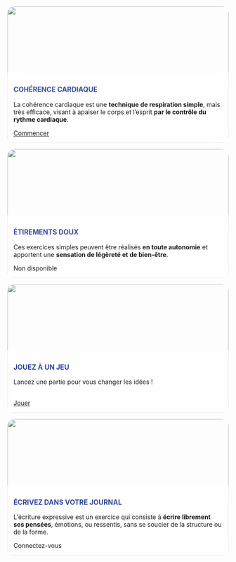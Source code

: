 <div class="tileset">
    <div class="tile" style="flex: 8;">
        <img src="{{ ASSET static/detente/coherence_cardiaque.webp }}" alt="" />
        <div>
            <p class="title">Cohérence cardiaque</p>
            <p>La cohérence cardiaque est une <b>technique de respiration simple</b>, mais très efficace, visant à apaiser le corps et l’esprit <b>par le contrôle du rythme cardiaque</b>.</p>
            <div class="buttons">
                <a href="/coherence">Commencer</a>
            </div>
        </div>
    </div>
    <div class="tile" style="flex: 7;">
        <img src="{{ ASSET static/detente/etirements_doux.webp }}" alt="" />
        <div>
            <p class="title">Étirements doux</p>
            <p>Ces exercices simples peuvent être réalisés <b>en toute autonomie</b> et apportent une <b>sensation de légèreté et de bien-être</b>.</p>
            <div class="buttons">
                <a class="disabled">Non disponible</a>
            </div>
        </div>
    </div>
    <div class="tile" style="flex: 5;">
        <img src="{{ ASSET static/detente/jeu_staks.webp }}" alt="" />
        <div>
            <p class="title">Jouez à un jeu</p>
            <p>Lancez une partie pour vous changer les idées !<br><br></p>
            <div class="buttons">
                <a href="/staks">Jouer</a>
            </div>
        </div>
    </div>
    <div class="tile" style="flex: 8;">
        <img src="{{ ASSET static/detente/ecriture_expressive.webp }}" alt="" />
        <div>
            <p class="title">Écrivez dans votre journal</p>
            <p>L'écriture expressive est un exercice qui consiste à <b>écrire librement ses pensées</b>, émotions, ou ressentis, sans se soucier de la structure ou de la forme.</p>
            <div class="buttons">
                <a class="disabled">Connectez-vous</a>
            </div>
        </div>
    </div>
</div>

<style>
    .tileset {
        display: flex;
        flex-wrap: wrap;
        gap: 1em;
    }
    .tile {
        display: flex;
        position: relative;
        min-width: 40%;
        align-items: end;
        overflow: hidden;
        border-radius: 16px;
    }
    .tile > img {
        position: absolute;
        left: 0;
        top: 0;
        width: 100%;
        height: 100%;
        object-fit: cover;
        object-position: top;
    }
    .tile > div {
        width: 100%;
        margin-top: 150px;
        padding: 1em;
        z-index: 2;
        background: #ffffff88;
        backdrop-filter: blur(16px);
        border-radius: 0 0 16px 16px;
    }
    .tile .title {
        color: #364b9b;
        text-transform: uppercase;
        font-size: 1.1em;
        font-weight: bold;
    }

    @media screen and (max-width: 960px) {
        .tileset { flex-direction: column; }
    }
</style>
